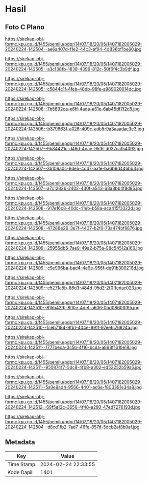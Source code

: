 # Hasil

## Foto C Plano

https://sirekap-obj-formc.kpu.go.id/f455/pemilu/pdpr/14/07/18/20/05/1407182005029-20240224-142504--ae6a407d-f1e2-44c3-af94-4d836bf1be60.jpg

https://sirekap-obj-formc.kpu.go.id/f455/pemilu/pdpr/14/07/18/20/05/1407182005029-20240224-142505--a3c138fb-1838-4399-812c-50f6f4c3b9df.jpg

https://sirekap-obj-formc.kpu.go.id/f455/pemilu/pdpr/14/07/18/20/05/1407182005029-20240224-142505--c5844c1f-4feb-48db-98fe-a989020014dc.jpg

https://sirekap-obj-formc.kpu.go.id/f455/pemilu/pdpr/14/07/18/20/05/1407182005029-20240224-142506--7b5892ca-e6ff-4ada-a61e-6ab45df7f2d5.jpg

https://sirekap-obj-formc.kpu.go.id/f455/pemilu/pdpr/14/07/18/20/05/1407182005029-20240224-142506--b379663f-a026-409c-adb5-9a3aaadae3e3.jpg

https://sirekap-obj-formc.kpu.go.id/f455/pemilu/pdpr/14/07/18/20/05/1407182005029-20240224-142507--9b84421c-d46d-4eae-95f6-d037caf54093.jpg

https://sirekap-obj-formc.kpu.go.id/f455/pemilu/pdpr/14/07/18/20/05/1407182005029-20240224-142507--3b106a0c-9deb-4c47-aafe-ba6b9d44bbb3.jpg

https://sirekap-obj-formc.kpu.go.id/f455/pemilu/pdpr/14/07/18/20/05/1407182005029-20240224-142507--a7c12826-2402-430f-a543-68a8bb4f8d85.jpg

https://sirekap-obj-formc.kpu.go.id/f455/pemilu/pdpr/14/07/18/20/05/1407182005029-20240224-142508--917e16c8-40dc-41eb-b58a-aca415f3322d.jpg

https://sirekap-obj-formc.kpu.go.id/f455/pemilu/pdpr/14/07/18/20/05/1407182005029-20240224-142508--47288e29-3e7f-4437-b2f6-73a474bf6876.jpg

https://sirekap-obj-formc.kpu.go.id/f455/pemilu/pdpr/14/07/18/20/05/1407182005029-20240224-142509--25955db5-7ae9-49a2-b75a-98c54512a166.jpg

https://sirekap-obj-formc.kpu.go.id/f455/pemilu/pdpr/14/07/18/20/05/1407182005029-20240224-142509--c9e996ba-bad4-4e9e-956f-de91b300216d.jpg

https://sirekap-obj-formc.kpu.go.id/f455/pemilu/pdpr/14/07/18/20/05/1407182005029-20240224-142509--e5271a5b-86d3-484d-95d2-2f0ffedac023.jpg

https://sirekap-obj-formc.kpu.go.id/f455/pemilu/pdpr/14/07/18/20/05/1407182005029-20240224-142510--815b429f-800e-4def-a606-0bd0860fff95.jpg

https://sirekap-obj-formc.kpu.go.id/f455/pemilu/pdpr/14/07/18/20/05/1407182005029-20240224-142510--1ceb7184-9fb1-404e-991f-97eefc76924a.jpg

https://sirekap-obj-formc.kpu.go.id/f455/pemilu/pdpr/14/07/18/20/05/1407182005029-20240224-142511--1777beca-3c5b-4f16-bcda-a898f1610e18.jpg

https://sirekap-obj-formc.kpu.go.id/f455/pemilu/pdpr/14/07/18/20/05/1407182005029-20240224-142511--950874f7-5dc8-4fb8-a302-ed52252b59a5.jpg

https://sirekap-obj-formc.kpu.go.id/f455/pemilu/pdpr/14/07/18/20/05/1407182005029-20240224-142511--5a0e9ad4-9566-4401-ac6e-f803391e34a8.jpg

https://sirekap-obj-formc.kpu.go.id/f455/pemilu/pdpr/14/07/18/20/05/1407182005029-20240224-142512--69f5a12c-3656-4f48-a290-47ed7276193d.jpg

https://sirekap-obj-formc.kpu.go.id/f455/pemilu/pdpr/14/07/18/20/05/1407182005029-20240224-142504--d8cd1fb2-7ad7-46fe-857d-5dcb2af8b0af.jpg


## Metadata

| Key        | Value               |
| ---------- | ------------------- |
| Time Stamp | 2024-02-24 22:33:55 |
| Kode Dapil | 1401                |



